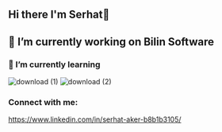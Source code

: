 ## Hi there I'm Serhat👋

## 🔭 I’m currently working on Bilin Software
### 🌱 I’m currently learning  
![download (1)](https://github.com/user-attachments/assets/a4c5c1ed-ed4b-425f-b140-dfcf94307e0a)
![download (2)](https://github.com/user-attachments/assets/8add7987-7418-4a16-8bc0-627d43baa68d)
### Connect with me:
https://www.linkedin.com/in/serhat-aker-b8b1b3105/

<!--
**serhataker/serhataker** is a ✨ _special_ ✨ repository because its `README.md` (this file) appears on your GitHub profile.

Here are some ideas to get you started:

- 🔭 I’m currently working on ...
- 🌱 I’m currently learning ...
- 👯 I’m looking to collaborate on ...
- 🤔 I’m looking for help with ...
- 💬 Ask me about ...
- 📫 How to reach me: ...
- 😄 Pronouns: ...
- ⚡ Fun fact: ...
-->
